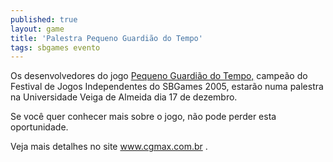 ```yaml
---
published: true
layout: game
title: 'Palestra Pequeno Guardião do Tempo'
tags: sbgames evento
---
```

Os desenvolvedores do jogo <a href="{{ site.baseurl }}/2005/12/01/pequeno-guardiao-do-tempo/">Pequeno Guardião do Tempo,</a>
 campeão do Festival de Jogos Independentes do SBGames 2005, estarão numa palestra na Universidade Veiga de Almeida dia 17 de dezembro.

Se você quer conhecer mais sobre o jogo, não pode perder esta oportunidade.

Veja mais detalhes no site <a href="http://www.cgmax.com.br/index.php?option=com_content&amp;task=view&amp;id=122&amp;Itemid=2" target="_blank">www.cgmax.com.br</a>
 .